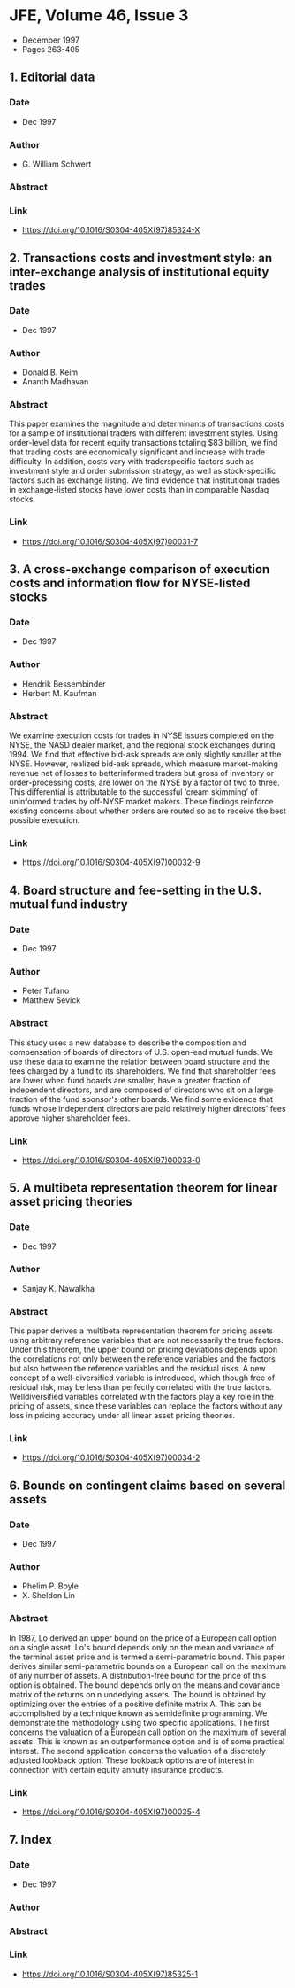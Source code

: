 # JFE, Volume 46, Issue 3
- December 1997
- Pages 263-405

## 1. Editorial data
### Date
- Dec 1997
### Author
- G. William Schwert
### Abstract

### Link
- https://doi.org/10.1016/S0304-405X(97)85324-X

## 2. Transactions costs and investment style: an inter-exchange analysis of institutional equity trades
### Date
- Dec 1997
### Author
- Donald B. Keim
- Ananth Madhavan
### Abstract
This paper examines the magnitude and determinants of transactions costs for a sample of institutional traders with different investment styles. Using order-level data for recent equity transactions totaling $83 billion, we find that trading costs are economically significant and increase with trade difficulty. In addition, costs vary with traderspecific factors such as investment style and order submission strategy, as well as stock-specific factors such as exchange listing. We find evidence that institutional trades in exchange-listed stocks have lower costs than in comparable Nasdaq stocks.
### Link
- https://doi.org/10.1016/S0304-405X(97)00031-7

## 3. A cross-exchange comparison of execution costs and information flow for NYSE-listed stocks
### Date
- Dec 1997
### Author
- Hendrik Bessembinder
- Herbert M. Kaufman
### Abstract
We examine execution costs for trades in NYSE issues completed on the NYSE, the NASD dealer market, and the regional stock exchanges during 1994. We find that effective bid-ask spreads are only slightly smaller at the NYSE. However, realized bid-ask spreads, which measure market-making revenue net of losses to betterinformed traders but gross of inventory or order-processing costs, are lower on the NYSE by a factor of two to three. This differential is attributable to the successful ‘cream skimming’ of uninformed trades by off-NYSE market makers. These findings reinforce existing concerns about whether orders are routed so as to receive the best possible execution.
### Link
- https://doi.org/10.1016/S0304-405X(97)00032-9

## 4. Board structure and fee-setting in the U.S. mutual fund industry
### Date
- Dec 1997
### Author
- Peter Tufano
- Matthew Sevick
### Abstract
This study uses a new database to describe the composition and compensation of boards of directors of U.S. open-end mutual funds. We use these data to examine the relation between board structure and the fees charged by a fund to its shareholders. We find that shareholder fees are lower when fund boards are smaller, have a greater fraction of independent directors, and are composed of directors who sit on a large fraction of the fund sponsor's other boards. We find some evidence that funds whose independent directors are paid relatively higher directors' fees approve higher shareholder fees.
### Link
- https://doi.org/10.1016/S0304-405X(97)00033-0

## 5. A multibeta representation theorem for linear asset pricing theories
### Date
- Dec 1997
### Author
- Sanjay K. Nawalkha
### Abstract
This paper derives a multibeta representation theorem for pricing assets using arbitrary reference variables that are not necessarily the true factors. Under this theorem, the upper bound on pricing deviations depends upon the correlations not only between the reference variables and the factors but also between the reference variables and the residual risks. A new concept of a well-diversified variable is introduced, which though free of residual risk, may be less than perfectly correlated with the true factors. Welldiversified variables correlated with the factors play a key role in the pricing of assets, since these variables can replace the factors without any loss in pricing accuracy under all linear asset pricing theories.
### Link
- https://doi.org/10.1016/S0304-405X(97)00034-2

## 6. Bounds on contingent claims based on several assets
### Date
- Dec 1997
### Author
- Phelim P. Boyle
- X. Sheldon Lin
### Abstract
In 1987, Lo derived an upper bound on the price of a European call option on a single asset. Lo's bound depends only on the mean and variance of the terminal asset price and is termed a semi-parametric bound. This paper derives similar semi-parametric bounds on a European call on the maximum of any number of assets. A distribution-free bound for the price of this option is obtained. The bound depends only on the means and covariance matrix of the returns on n underlying assets. The bound is obtained by optimizing over the entries of a positive definite matrix A. This can be accomplished by a technique known as semidefinite programming. We demonstrate the methodology using two specific applications. The first concerns the valuation of a European call option on the maximum of several assets. This is known as an outperformance option and is of some practical interest. The second application concerns the valuation of a discretely adjusted lookback option. These lookback options are of interest in connection with certain equity annuity insurance products.
### Link
- https://doi.org/10.1016/S0304-405X(97)00035-4

## 7. Index
### Date
- Dec 1997
### Author
### Abstract

### Link
- https://doi.org/10.1016/S0304-405X(97)85325-1

